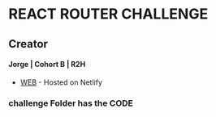 # **REACT ROUTER CHALLENGE**

## **Creator**

#### Jorge | Cohort B | R2H

* [WEB](https://startling-salamander-529f44.netlify.app/) - Hosted on Netlify

### challenge Folder has the CODE